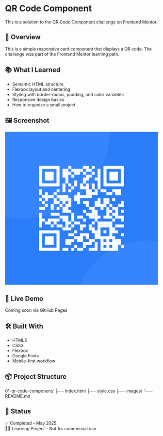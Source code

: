 # QR Code Component

This is a solution to the [QR Code Component challenge on Frontend Mentor](https://www.frontendmentor.io/challenges/qr-code-component-iux_sIO_H).

## 🚀 Overview

This is a simple responsive card component that displays a QR code. The challenge was part of the Frontend Mentor learning path.

## 📚 What I Learned

- Semantic HTML structure
- Flexbox layout and centering
- Styling with border-radius, padding, and color variables
- Responsive design basics
- How to organize a small project

## 🖼️ Screenshot

![QR Code Screenshot](./images/image-qr-code.png)

## 🔗 Live Demo

<!-- You can update this when your project is live -->
Coming soon via GitHub Pages

## 🛠️ Built With

- HTML5
- CSS3
- Flexbox
- Google Fonts
- Mobile-first workflow

## 📦 Project Structure

01-qr-code-component/
├── index.html
├── style.css
├── images/
└── README.md

## 📌 Status

✅ Completed – May 2025  
👨‍💻 Learning Project – Not for commercial use